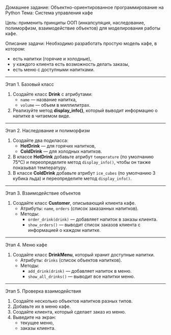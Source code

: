 Домашнее задание: Объектно-ориентированное программирование на Python
Тема: Система управления кафе

Цель: применить принципы ООП (инкапсуляция, наследование, полиморфизм, взаимодействие объектов) для моделирования работы кафе.

Описание задачи:
Необходимо разработать простую модель кафе, в котором:
- есть напитки (горячие и холодные),
- у каждого клиента есть возможность делать заказы,
- есть меню с доступными напитками.

---
Этап 1. Базовый класс
1. Создайте класс **Drink** с атрибутами:
   - `name` — название напитка,
   - `volume` — объем в миллилитрах.
2. Реализуйте метод **display_info()**, который выводит информацию о напитке в читаемом виде.

---
Этап 2. Наследование и полиморфизм
1. Создайте два подкласса:
   - **HotDrink** — для горячих напитков,
   - **ColdDrink** — для холодных напитков.
2. В классе **HotDrink** добавьте атрибут `temperature` (по умолчанию 75°C) и переопределите метод `display_info()`, чтобы он также показывал температуру.
3. В классе **ColdDrink** добавьте атрибут `ice_cubes` (по умолчанию 3 кубика льда) и переопределите метод `display_info()`.

---
Этап 3. Взаимодействие объектов
1. Создайте класс **Customer**, описывающий клиента кафе.
   - Атрибуты: `name`, `orders` (список заказанных напитков).
   - Методы:
     - `order_drink(drink)` — добавляет напиток в заказы клиента.
     - `show_orders()` — выводит список заказов клиента с информацией о каждом напитке.

---
Этап 4. Меню кафе
1. Создайте класс **DrinkMenu**, который хранит доступные напитки.
   - Атрибуты: `drinks` (список объектов напитков).
   - Методы:
     - `add_drink(drink)` — добавляет напиток в меню.
     - `show_all_drinks()` — выводит все напитки меню.

---
Этап 5. Проверка взаимодействия
1. Создайте несколько объектов напитков разных типов.
2. Добавьте их в меню кафе.
3. Создайте клиента, который сделает заказ из меню.
4. Выведите на экран:
   - текущее меню,
   - заказы клиента.
